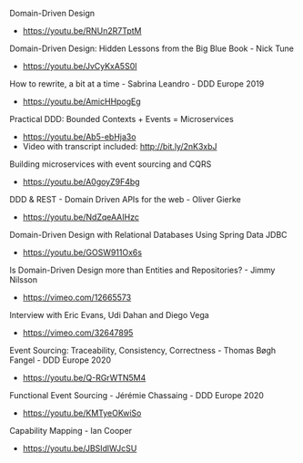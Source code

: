 Domain-Driven Design
* https://youtu.be/RNUn2R7TptM

Domain-Driven Design: Hidden Lessons from the Big Blue Book - Nick Tune
* https://youtu.be/JvCyKxA5S0I

How to rewrite, a bit at a time - Sabrina Leandro - DDD Europe 2019
* https://youtu.be/AmicHHpogEg

Practical DDD: Bounded Contexts + Events = Microservices
* https://youtu.be/Ab5-ebHja3o
* Video with transcript included: http://bit.ly/2nK3xbJ

Building microservices with event sourcing and CQRS
* https://youtu.be/A0goyZ9F4bg

DDD & REST - Domain Driven APIs for the web - Oliver Gierke
* https://youtu.be/NdZqeAAIHzc

Domain-Driven Design with Relational Databases Using Spring Data JDBC
* https://youtu.be/GOSW911Ox6s

Is Domain-Driven Design more than Entities and Repositories? - Jimmy Nilsson
* https://vimeo.com/12665573

Interview with Eric Evans, Udi Dahan and Diego Vega
* https://vimeo.com/32647895

Event Sourcing: Traceability, Consistency, Correctness - Thomas Bøgh Fangel - DDD Europe 2020
* https://youtu.be/Q-RGrWTN5M4

Functional Event Sourcing - Jérémie Chassaing - DDD Europe 2020
* https://youtu.be/KMTyeOKwiSo

Capability Mapping - Ian Cooper
* https://youtu.be/JBSIdlWJcSU
